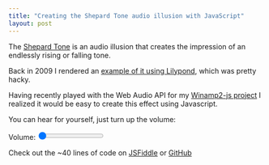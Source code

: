 ```yaml
---
title: "Creating the Shepard Tone audio illusion with JavaScript"
layout: post
---
```


The [Shepard Tone](http://en.wikipedia.org/wiki/Shepard_tone) is an audio
illusion that creates the impression of an endlessly rising or falling tone.

Back in 2009 I rendered an [example of it using
Lilypond](http://jordaneldredge.com/projects/winamp2-js/), which was pretty
hacky.

Having recently played with the Web Audio API for my [Winamp2-js
project](http://jordaneldredge.com/projects/winamp2-js/) I realized it
would be easy to create this effect using Javascript.

You can hear for yourself, just turn up the volume:

<script>
var min_freq = 10;
var max_freq = 40000;
var steps_per_loop = 12;
var seconds_per_loop = 5;

var audioCtx = new (window.AudioContext || window.webkitAudioContext)();
var gainNode = audioCtx.createGain();
gainNode.connect(audioCtx.destination);

setVolume(0); // Initialize volume to match range input
var playing = false;

var step_speed = 1000 * seconds_per_loop / steps_per_loop;
var multiplier = Math.pow(2, 1/steps_per_loop)
var current_step = 0;
var oscillators = [];

function shepardLoop () {
    base_freq = min_freq;
    for(i = 0; base_freq < max_freq; i++) {
        if(oscillators[i]) oscillators[i].stop(0);
        freq = base_freq * Math.pow(multiplier, current_step);
        oscillator = audioCtx.createOscillator();
        oscillator.frequency.value = freq; // value in hertz
        oscillator.connect(gainNode);
        oscillator.start(0);
        oscillators[i] = oscillator;
        base_freq = base_freq * 2;
    }
    current_step = (current_step + 1) % steps_per_loop;
    setTimeout(shepardLoop, step_speed);
}

function start() {
    if(!playing) {
        playing = true;
        shepardLoop();
    }
}
function setVolume(volume) {
    gainNode.gain.value = volume / 100 / 12;
}
</script>

Volume: <input type='range' min='0' max='100' value='0' oninput="setVolume(this.value)" ontouchstart="start();" onmousedown="start();">

Check out the ~40 lines of code on
[JSFiddle](http://jsfiddle.net/captbaritone/x893Lqk5) or
[GitHub](https://raw.githubusercontent.com/captbaritone/programming-blog-content/master/blog/creating-the-shepard-tone-audio-illusion-with-javascript.md)

